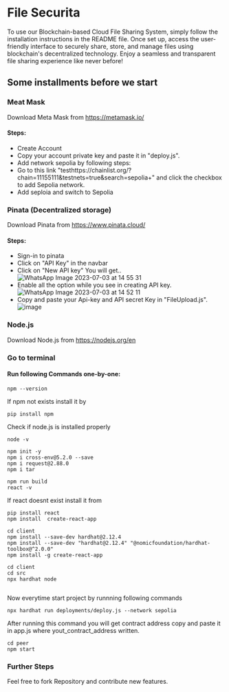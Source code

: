 # File Securita
To use our Blockchain-based Cloud File Sharing System, simply follow the installation instructions in the README file. Once set up, access the user-friendly interface to securely share, store, and manage files using blockchain's decentralized technology. Enjoy a seamless and transparent file sharing experience like never before!

## Some installments before we start
### Meat Mask
Download  Meta Mask from https://metamask.io/ 
<br>
#### Steps:
* Create Account
* Copy your account private key and paste it in "deploy.js".
* Add network sepolia by following steps:
* Go to this link "testhttps://chainlist.org/?chain=11155111&testnets=true&search=sepolia+" and click the checkbox to add Sepolia network.
* Add seploia and switch to Sepolia
### Pinata (Decentralized storage)
Download  Pinata from https://www.pinata.cloud/
<br>
#### Steps:
* Sign-in to pinata
* Click on "API Key" in the navbar
* Click on "New API key" You will get..
  ![WhatsApp Image 2023-07-03 at 14 55 31](https://github.com/komal5689/Blockchain-based-file-sharing-system/assets/109617644/16107357-3dbb-4c27-8591-d99e71b5fa4a)
* Enable all the option while you see in creating API key.
  ![WhatsApp Image 2023-07-03 at 14 52 11](https://github.com/komal5689/Blockchain-based-file-sharing-system/assets/109617644/d4e76775-dcf5-4371-b206-0db88695bab2)
* Copy and paste your Api-key and API secret Key in "FileUpload.js".
    ![image](https://github.com/komal5689/Blockchain-based-file-sharing-system/assets/109617644/933ae2aa-8445-4913-bd8e-3229ec49c32d)

### Node.js
Download  Node.js from https://nodejs.org/en
### Go to terminal
#### Run following Commands one-by-one:
```
npm --version
```
If npm not exists install it by
```
pip install npm
```
Check if node.js is installed properly
```
node -v 
```
```
npm init -y 
npm i cross-env@5.2.0 --save
npm i request@2.88.0
npm i tar

npm run build
react -v
```
If react doesnt exist install it from
```
pip install react
npm install  create-react-app
```
```
cd client
npm install --save-dev hardhat@2.12.4
npm install --save-dev "hardhat@2.12.4" "@nomicfoundation/hardhat-toolbox@^2.0.0"
npm install -g create-react-app
```
```
cd client
cd src
npx hardhat node


```
Now everytime start project by runnning following commands
```
npx hardhat run deployments/deploy.js --network sepolia
```
After running this command you will get contract address copy and paste it in app.js where yout_contract_address written.
```
cd peer
npm start
```
### Further Steps
Feel free to fork Repository and contribute new features.
